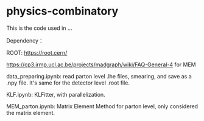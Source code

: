 # physics-combinatory

This is the code used in ...

Dependency：

ROOT: https://root.cern/

https://cp3.irmp.ucl.ac.be/projects/madgraph/wiki/FAQ-General-4 for MEM


data_preparing.ipynb: read parton level .lhe files, smearing, and save as a .npy file. It's same for the detector level .root file.

KLF.ipynb: KLFitter, with parallelization.

MEM_parton.ipynb: Matrix Element Method for parton level, only considered the matrix element.

